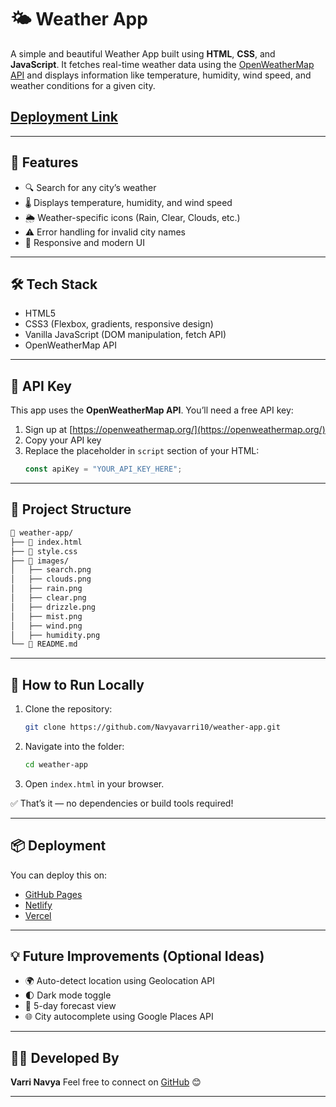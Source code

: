 # 🌤️ Weather App

A simple and beautiful Weather App built using **HTML**, **CSS**, and **JavaScript**. It fetches real-time weather data using the [OpenWeatherMap API](https://openweathermap.org/api) and displays information like temperature, humidity, wind speed, and weather conditions for a given city.

## [Deployment Link](https://navyavarri10.github.io/Weather-App/)

---

## 🚀 Features

- 🔍 Search for any city’s weather
- 🌡️ Displays temperature, humidity, and wind speed
- 🌦️ Weather-specific icons (Rain, Clear, Clouds, etc.)
- ⚠️ Error handling for invalid city names
- 📱 Responsive and modern UI

---

## 🛠️ Tech Stack

- HTML5
- CSS3 (Flexbox, gradients, responsive design)
- Vanilla JavaScript (DOM manipulation, fetch API)
- OpenWeatherMap API

---

## 🔑 API Key

This app uses the **OpenWeatherMap API**. You’ll need a free API key:

1. Sign up at [https://openweathermap.org/](https://openweathermap.org/)
2. Copy your API key
3. Replace the placeholder in `script` section of your HTML:
   ```js
   const apiKey = "YOUR_API_KEY_HERE";
   ```

---

## 📂 Project Structure

```bash
📁 weather-app/
├── 📄 index.html
├── 📄 style.css
├── 📁 images/
│   ├── search.png
│   ├── clouds.png
│   ├── rain.png
│   ├── clear.png
│   ├── drizzle.png
│   ├── mist.png
│   ├── wind.png
│   ├── humidity.png
└── 📄 README.md
```

---

## 🧪 How to Run Locally

1. Clone the repository:

   ```bash
   git clone https://github.com/Navyavarri10/weather-app.git
   ```
2. Navigate into the folder:

   ```bash
   cd weather-app
   ```
3. Open `index.html` in your browser.

✅ That’s it — no dependencies or build tools required!

---

## 📦 Deployment

You can deploy this on:
- [GitHub Pages](https://pages.github.com/)
- [Netlify](https://www.netlify.com/)
- [Vercel](https://vercel.com/)

---

## 💡 Future Improvements (Optional Ideas)

* 🌍 Auto-detect location using Geolocation API
* 🌓 Dark mode toggle
* 📅 5-day forecast view
* 🌐 City autocomplete using Google Places API

---

## 👩‍💻 Developed By

**Varri Navya**
Feel free to connect on [GitHub](https://github.com/Navyavarri10) 😊

---
